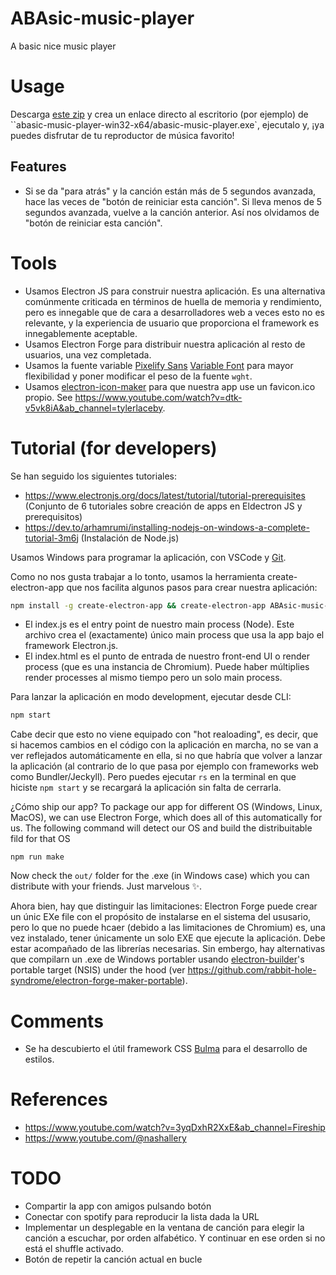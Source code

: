 # ABAsic-music-player
A basic nice music player

# Usage

Descarga [este zip](ENLACE) y crea un enlace directo al escritorio (por ejemplo) de ``abasic-music-player-win32-x64/abasic-music-player.exe`, ejecutalo y, ¡ya puedes disfrutar de tu reproductor de música favorito!

## Features

- Si se da "para atrás" y la canción están más de 5 segundos avanzada, hace las veces de "botón de reiniciar esta canción". Si lleva menos de 5 segundos avanzada, vuelve a la canción anterior. Así nos olvidamos de "botón de reiniciar esta canción".

# Tools

- Usamos Electron JS para construir nuestra aplicación. Es una alternativa comúnmente criticada en términos de huella de memoria y rendimiento, pero es innegable que de cara a desarrolladores web a veces esto no es relevante, y la experiencia de usuario que proporciona el framework es innegablemente aceptable.
- Usamos Electron Forge para distribuir nuestra aplicación al resto de usuarios, una vez completada.
- Usamos la fuente variable [Pixelify Sans](https://gwfh.mranftl.com/fonts/pixelify-sans?subsets=latin) [Variable Font](https://fonts.google.com/selection) para mayor flexibilidad y poner modificar el peso de la fuente `wght`.
- Usamos [electron-icon-maker](https://www.npmjs.com/package/electron-icon-maker) para que nuestra app use un favicon.ico propio. See https://www.youtube.com/watch?v=dtk-v5vk8iA&ab_channel=tylerlaceby.

# Tutorial (for developers)

Se han seguido los siguientes tutoriales:
- https://www.electronjs.org/docs/latest/tutorial/tutorial-prerequisites (Conjunto de 6 tutoriales sobre creación de apps en Eldectron JS y prerequisitos)
- https://dev.to/arhamrumi/installing-nodejs-on-windows-a-complete-tutorial-3m6j (Instalación de Node.js)

Usamos Windows para programar la aplicación, con VSCode y [Git](https://git-scm.com/downloads/win).

Como no nos gusta trabajar a lo tonto, usamos la herramienta create-electron-app que nos facilita algunos pasos para crear nuestra aplicación:
```bash
npm install -g create-electron-app && create-electron-app ABAsic-music-player
```

- El index.js es el entry point de nuestro main process (Node). Este archivo crea el (exactamente) único main process que usa la app bajo el framework Electron.js.
- El index.html es el punto de entrada de nuestro front-end UI o render process (que es una instancia de Chromium). Puede haber múltiplies render processes al mismo tiempo pero un solo main process.

Para lanzar la aplicación en modo development, ejecutar desde CLI:
```bash
npm start
```

Cabe decir que esto no viene equipado con "hot realoading", es decir, que si hacemos cambios en el código con la aplicación en marcha, no se van a ver reflejados automáticamente en ella, si no que habría que volver a lanzar la aplicación (al contrario de lo que pasa por ejemplo con frameworks web como Bundler/Jeckyll). Pero puedes ejecutar `rs` en la terminal en que hiciste `npm start` y se recargará la aplicación sin falta de cerrarla.

¿Cómo ship our app? To package our app for different OS (Windows, Linux, MacOS), we can use Electron Forge, which does all of this automatically for us. The following command will detect our OS and build the distribuitable fild for that OS
```
npm run make
```
Now check the `out/` folder for the .exe (in Windows case) which you can distribute with your friends. Just marvelous ✨.

Ahora bien, hay que distinguir las limitaciones: Electron Forge puede crear un únic EXe file con el propósito de instalarse en el sistema del ususario, pero lo que no puede hcaer (debido a las limitaciones de Chromium) es, una vez instalado, tener únicamente un solo EXE que ejecute la aplicación. Debe estar acompañado de las librerías necesarias. Sin embergo, hay alternativas que compilarn un .exe de Windows portabler usando  [electron-builder](https://www.electron.build/)'s portable target (NSIS) under the hood (ver https://github.com/rabbit-hole-syndrome/electron-forge-maker-portable).

# Comments

- Se ha descubierto el útil framework CSS [Bulma](https://versions.bulma.io/0.7.0/documentation/overview/start/) para el desarrollo de estilos.

# References
- https://www.youtube.com/watch?v=3yqDxhR2XxE&ab_channel=Fireship
- https://www.youtube.com/@nashallery

# TODO 
- Compartir la app con amigos pulsando botón
- Conectar con spotify para reproducir la lista dada la URL 
- Implementar un desplegable en la ventana de canción para elegir la canción a escuchar, por orden alfabético. Y continuar en ese orden si no está el shuffle activado.
- Botón de repetir la canción actual en bucle